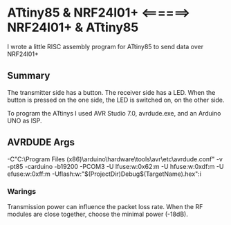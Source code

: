 # ATtiny85 & NRF24l01+  <======>  NRF24l01+ & ATtiny85
I wrote a little RISC assembly program for ATtiny85 to send data over NRF24l01+

## Summary
The transmitter side has a button. The receiver side has a LED. When the button is pressed on the one side, the LED is switched on, on the other side. 

To program the ATtinys I used AVR Studio 7.0, avrdude.exe, and an Arduino UNO as ISP.

## AVRDUDE Args

-C"C:\Program Files (x86)\arduino\hardware\tools\avr\etc\avrdude.conf" -v -pt85 -carduino -b19200 -PCOM3 -U lfuse:w:0x62:m -U hfuse:w:0xdf:m -U efuse:w:0xff:m -Uflash:w:"$(ProjectDir)Debug\$(TargetName).hex":i

### Warings

Transmission power can influence the packet loss rate. When the RF modules are close together, choose the minimal power (-18dB).

